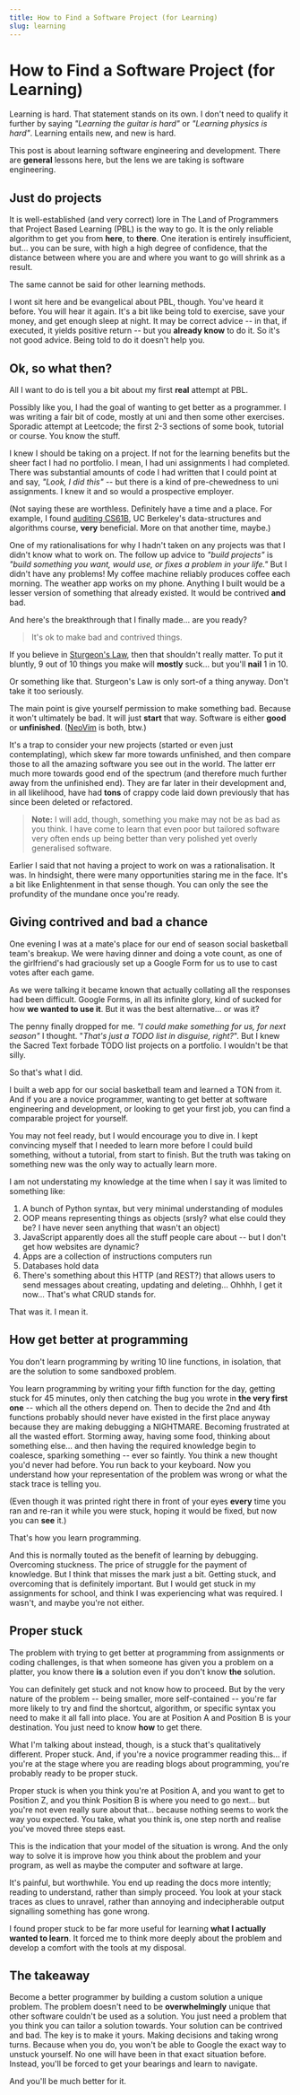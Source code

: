 ```yaml
---
title: How to Find a Software Project (for Learning)
slug: learning
---
```

# How to Find a Software Project (for Learning)

Learning is hard. That statement stands on its own. I don't need to qualify it further by saying *"Learning the guitar is hard"* or *"Learning physics is hard"*. Learning entails new, and new is hard.

This post is about learning software engineering and development. There are **general** lessons here, but the lens we are taking is software engineering. 

## Just do projects

It is well-established (and very correct) lore in The Land of Programmers that Project Based Learning (PBL) is the way to go. It is the only reliable algorithm to get you from **here**, to **there**. One iteration is entirely insufficient, but... you can be sure, with high a high degree of confidence, that the distance between where you are and where you want to go will shrink as a result.

The same cannot be said for other learning methods.

I wont sit here and be evangelical about PBL, though. You've heard it before. You will hear it again. It's a bit like being told to exercise, save your money, and get enough sleep at night. It may be correct advice -- in that, if executed, it yields positive return -- but you **already know** to do it. So it's not good advice. Being told to do it doesn't help you.

## Ok, so what then?

All I want to do is tell you a bit about my first **real** attempt at PBL.

Possibly like you, I had the goal of wanting to get better as a programmer. I was writing a fair bit of code, mostly at uni and then some other exercises. Sporadic attempt at Leetcode; the first 2-3 sections of some book, tutorial or course. You know the stuff.

I knew I should be taking on a project. If not for the learning benefits but the sheer fact I had no portfolio. I mean, I had uni assignments I had completed. There was substantial amounts of code I had written that I could point at and say, _"Look, I did this"_ -- but there is a kind of pre-chewedness to uni assignments. I knew it and so would a prospective employer.

(Not saying these are worthless. Definitely have a time and a place. For example, I found [auditing CS61B](https://sp24.datastructur.es/policies#auditing-cs61b), UC Berkeley's data-structures and algorithms course, **very** beneficial. More on that another time, maybe.)

One of my rationalisations for why I hadn't taken on any projects was that I didn't know what to work on. The follow up advice to _"build projects"_ is _"build something you want, would use, or fixes a problem in your life."_ But I didn't have any problems! My coffee machine reliably produces coffee each morning. The weather app works on my phone. Anything I built would be a lesser version of something that already existed. It would be contrived **and** bad.

And here's the breakthrough that I finally made... are you ready? 

> It's ok to make bad and contrived things. 

If you believe in [Sturgeon's Law](https://en.wikipedia.org/wiki/Sturgeon%27s_law), then that shouldn't really matter. To put it bluntly, 9 out of 10 things you make will **mostly** suck... but you'll **nail** 1 in 10. 

Or something like that. Sturgeon's Law is only sort-of a thing anyway. Don't take it too seriously.

The main point is give yourself permission to make something bad. Because it won't ultimately be bad. It will just **start** that way. Software is either **good** or **unfinished**. ([NeoVim](https://neovim.io/) is both, btw.) 

It's a trap to consider your new projects (started or even just contemplating), which skew far more towards unfinished, and then compare those to all the amazing software you see out in the world. The latter err much more towards good end of the spectrum (and therefore much further away from the unfinished end). They are far later in their development and, in all likelihood, have had **tons** of crappy code laid down previously that has since been deleted or refactored.

> __Note:__ I will add, though, something you make may not be as bad as you think. I have come to learn that even poor but tailored software very often ends up being better than very polished yet overly generalised software.

Earlier I said that not having a project to work on was a rationalisation. It was. In hindsight, there were many opportunities staring me in the face. It's a bit like Enlightenment in that sense though. You can only the see the profundity of the mundane once you're ready.

## Giving contrived and bad a chance

One evening I was at a mate's place for our end of season social basketball team's breakup. We were having dinner and doing a vote count, as one of the girlfriend's had graciously set up a Google Form for us to use to cast votes after each game.

As we were talking it became known that actually collating all the responses had been difficult. Google Forms, in all its infinite glory, kind of sucked for how **we wanted to use it**. But it was the best alternative... or was it?

The penny finally dropped for me. *"I could make something for us, for next season"* I thought. "*That's just a TODO list in disguise, right?*". But I knew the Sacred Text forbade TODO list projects on a portfolio. I wouldn't be that silly.

So that's what I did.

I built a web app for our social basketball team and learned a TON from it. And if you are a novice programmer, wanting to get better at software engineering and development, or looking to get your first job, you can find a comparable project for yourself.

You may not feel ready, but I would encourage you to dive in. I kept convincing myself that I needed to learn more before I could build something, without a tutorial, from start to finish. But the truth was taking on something new was the only way to actually learn more.

I am not understating my knowledge at the time when I say it was limited to something like:
1. A bunch of Python syntax, but very minimal understanding of modules
2. OOP means representing things as objects (srsly? what else could they be? I have never seen anything that wasn't an object)
3. JavaScript apparently does all the stuff people care about -- but I don't get how websites are dynamic?
4. Apps are a collection of instructions computers run
5. Databases hold data
6. There's something about this HTTP (and REST?) that allows users to send messages about creating, updating and deleting... Ohhhh, I get it now... That's what CRUD stands for.

That was it. I mean it.

## How get better at programming

You don't learn programming by writing 10 line functions, in isolation, that are the solution to some sandboxed problem. 

You learn programming by writing your fifth function for the day, getting stuck for 45 minutes, only then catching the bug you wrote in **the very first one** -- which all the others depend on. Then to decide the 2nd and 4th functions probably should never have existed in the first place anyway because they are making debugging a NIGHTMARE. Becoming frustrated at all the wasted effort. Storming away, having some food, thinking about something else... and then having the required knowledge begin to coalesce, sparking something -- ever so faintly. You think a new thought you'd never had before. You run back to your keyboard. Now you understand how your representation of the problem was wrong or what the stack trace is telling you. 

(Even though it was printed right there  in front of your eyes **every** time you ran and re-ran it while you were stuck, hoping it would be fixed, but now you can **see** it.)

That's how you learn programming.

And this is normally touted as the benefit of learning by debugging. Overcoming stuckness. The price of struggle for the payment of knowledge. But I think that misses the mark just a bit. Getting stuck, and overcoming that is definitely important. But I would get stuck in my assignments for school, and think I was experiencing what was required. I wasn't, and maybe you're not either. 


## Proper stuck

The problem with trying to get better at programming from assignments or coding challenges, is that when someone has given you a problem on a platter, you know there **is** a solution even if you don't know **the** solution. 

You can definitely get stuck and not know how to proceed. But by the very nature of the problem -- being smaller, more self-contained -- you're far more likely to try and find the shortcut, algorithm, or specific syntax you need to make it all fall into place. You are at Position A and Position B is your destination. You just need to know **how** to get there.

What I'm talking about instead, though, is a stuck that's qualitatively different. Proper stuck. And, if you're a novice programmer reading this... if you're at the stage where you are reading blogs about programming, you're probably ready to be proper stuck.

Proper stuck is when you think you're at Position A, and you want to get to Position Z, and you think Position B is where you need to go next... but you're not even really sure about that... because nothing seems to work the way you expected. You take, what you think is, one step north and realise you've moved three steps east.

This is the indication that your model of the situation is wrong. And the only way to solve it is improve how you think about the problem and your program, as well as maybe the computer and software at large.

It's painful, but worthwhile. You end up reading the docs more intently; reading to understand, rather than simply proceed. You look at your stack traces as clues to unravel, rather than annoying and indecipherable output signalling something has gone wrong.

I found proper stuck to be far more useful for learning **what I actually wanted to learn**. It forced me to think more deeply about the problem and develop a comfort with the tools at my disposal.

## The takeaway

Become a better programmer by building a custom solution a unique problem. The problem doesn't need to be **overwhelmingly**
 unique that other software couldn't be used as a solution. You just need a problem that you think you can tailor a solution towards. Your solution can be contrived and bad. The key is to make it yours. Making decisions and taking wrong turns. Because when you do, you won't be able to Google the exact way to unstuck yourself. No one will have been in that exact situation before. Instead, you'll be forced to get your bearings and learn to navigate. 
 
 And you'll be much better for it.

